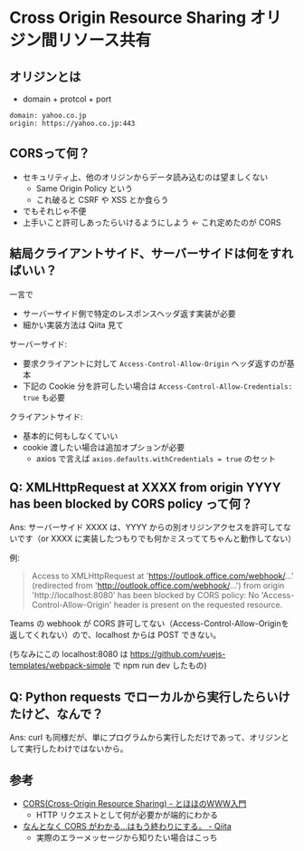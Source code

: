 # Cross Origin Resource Sharing オリジン間リソース共有

## オリジンとは
- domain + protcol + port

```
domain: yahoo.co.jp
origin: https://yahoo.co.jp:443
```

## CORSって何？
- セキュリティ上、他のオリジンからデータ読み込むのは望ましくない
    - Same Origin Policy という
    - これ破ると CSRF や XSS とか食らう
- でもそれじゃ不便
- 上手いこと許可しあったらいけるようにしよう ← これ定めたのが CORS

## 結局クライアントサイド、サーバーサイドは何をすればいい？
一言で

- サーバーサイド側で特定のレスポンスヘッダ返す実装が必要
- 細かい実装方法は Qiita 見て

サーバーサイド:

- 要求クライアントに対して `Access-Control-Allow-Origin` ヘッダ返すのが基本
- 下記の Cookie 分を許可したい場合は `Access-Control-Allow-Credentials: true` も必要

クライアントサイド:

- 基本的に何もしなくていい
- cookie 渡したい場合は追加オプションが必要
    - axios で言えば `axios.defaults.withCredentials = true` のセット

## Q: XMLHttpRequest at XXXX from origin YYYY has been blocked by CORS policy って何？
Ans: サーバーサイド XXXX は、YYYY からの別オリジンアクセスを許可してないです（or XXXX に実装したつもりでも何かミスっててちゃんと動作してない）

例:

> Access to XMLHttpRequest at 'https://outlook.office.com/webhook/...' (redirected from 'http://outlook.office.com/webhook/...') from origin 'http://localhost:8080' has been blocked by CORS policy: No 'Access-Control-Allow-Origin' header is present on the requested resource.

Teams の webhook が CORS 許可してない（Access-Control-Allow-Originを返してくれない）ので、localhost からは POST できない。

(ちなみにこの localhost:8080 は https://github.com/vuejs-templates/webpack-simple で npm run dev したもの)

## Q: Python requests でローカルから実行したらいけたけど、なんで？
Ans: curl も同様だが、単にプログラムから実行しただけであって、オリジンとして実行したわけではないから。

## 参考
- [CORS(Cross-Origin Resource Sharing) - とほほのWWW入門](http://www.tohoho-web.com/ex/cors.html)
    - HTTP リクエストとして何が必要かが端的にわかる
- [なんとなく CORS がわかる...はもう終わりにする。 - Qiita](https://qiita.com/att55/items/2154a8aad8bf1409db2b)
    - 実際のエラーメッセージから知りたい場合はこっち
